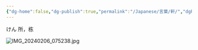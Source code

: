 ```yaml
---
{"dg-home":false,"dg-publish":true,"permalink":"/Japanese/言葉/軒/","dgPassFrontmatter":true}
---
```



けん
所，栋

![IMG_20240206_075238.jpg](/img/user/998%20resources/%E7%99%BD%E7%86%8A%E3%82%AB%E3%83%95%E3%82%A7/IMG_20240206_075238.jpg)